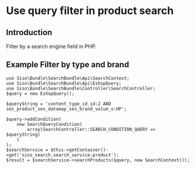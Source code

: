 # Use query filter in product search 

## Introduction

Filter by a search engine field in PHP.

## Example Filter by type and brand

```
use Siso\Bundle\SearchBundle\Api\SearchContext;
use Siso\Bundle\SearchBundle\Api\EshopQuery;
use Siso\Bundle\SearchBundle\Controller\SearchController;
$query = new EshopQuery();

$queryString = 'content_type_id_id:2 AND ses_product_ses_datamap_ses_brand_value_s:HP';

$query->addCondition(
    new SearchQueryCondition(
        array(SearchController::SEARCH_CONDITION_QUERY => $queryString)
    )
);
$searchService = $this->getContainer()->get('siso_search.search_service.product');
$result = $searchService->searchProducts($query, new SearchContext());
```
